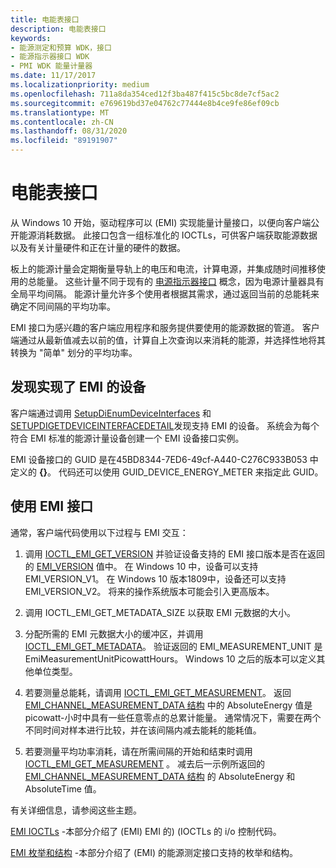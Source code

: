 ```yaml
---
title: 电能表接口
description: 电能表接口
keywords:
- 能源测定和预算 WDK，接口
- 能源指示器接口 WDK
- PMI WDK 能量计量器
ms.date: 11/17/2017
ms.localizationpriority: medium
ms.openlocfilehash: 711a8da354ced12f3ba487f415c5bc8de7cf5ac2
ms.sourcegitcommit: e769619bd37e04762c77444e8b4ce9fe86ef09cb
ms.translationtype: MT
ms.contentlocale: zh-CN
ms.lasthandoff: 08/31/2020
ms.locfileid: "89191907"
---
```

# <a name="energy-meter-interface"></a>电能表接口

从 Windows 10 开始，驱动程序可以 (EMI) 实现能量计量接口，以便向客户端公开能源消耗数据。 此接口包含一组标准化的 IOCTLs，可供客户端获取能源数据以及有关计量硬件和正在计量的硬件的数据。 

板上的能源计量会定期衡量导轨上的电压和电流，计算电源，并集成随时间推移使用的总能量。 这些计量不同于现有的 [电源指示器接口](./power-meter-interface.md) 概念，因为电源计量器具有全局平均间隔。 能源计量允许多个使用者根据其需求，通过返回当前的总能耗来确定不同间隔的平均功率。  

EMI 接口为感兴趣的客户端应用程序和服务提供要使用的能源数据的管道。  客户端通过从最新值减去以前的值，计算自上次查询以来消耗的能源，并选择性地将其转换为 "简单" 划分的平均功率。 

## <a name="discovering-devices-that-implement-emi"></a>发现实现了 EMI 的设备

客户端通过调用 [SetupDiEnumDeviceInterfaces](/windows/desktop/api/setupapi/nf-setupapi-setupdienumdeviceinterfaces) 和 [SETUPDIGETDEVICEINTERFACEDETAIL](/windows/desktop/api/setupapi/nf-setupapi-setupdigetdeviceinterfacedetaila)发现支持 EMI 的设备。 系统会为每个符合 EMI 标准的能源计量设备创建一个 EMI 设备接口实例。 

EMI 设备接口的 GUID 是在45BD8344-7ED6-49cf-A440-C276C933B053 中定义的 **{}**。 代码还可以使用 GUID_DEVICE_ENERGY_METER 来指定此 GUID。 

## <a name="using-the-emi-interface"></a>使用 EMI 接口

通常，客户端代码使用以下过程与 EMI 交互：

1. 调用 [IOCTL_EMI_GET_VERSION](/windows/desktop/api/emi/ni-emi-ioctl_emi_get_version) 并验证设备支持的 EMI 接口版本是否在返回的 [EMI_VERSION](/windows/desktop/api/emi/ns-emi-emi_version) 值中。 在 Windows 10 中，设备可以支持 EMI_VERSION_V1。 在 Windows 10 版本1809中，设备还可以支持 EMI_VERSION_V2。 将来的操作系统版本可能会引入更高版本。 

2. 调用 IOCTL_EMI_GET_METADATA_SIZE 以获取 EMI 元数据的大小。 

3. 分配所需的 EMI 元数据大小的缓冲区，并调用 [IOCTL_EMI_GET_METADATA](/windows/desktop/api/emi/ni-emi-ioctl_emi_get_metadata)。 验证返回的 EMI_MEASUREMENT_UNIT 是 EmiMeasurementUnitPicowattHours。 Windows 10 之后的版本可以定义其他单位类型。 

4. 若要测量总能耗，请调用 [IOCTL_EMI_GET_MEASUREMENT](/windows/desktop/api/emi/ni-emi-ioctl_emi_get_measurement)。 返回 [EMI_CHANNEL_MEASUREMENT_DATA 结构](/windows/desktop/api/emi/ns-emi-emi_channel_measurement_data) 中的 AbsoluteEnergy 值是 picowatt-小时中具有一些任意零点的总累计能量。 通常情况下，需要在两个不同时间对样本进行比较，并在该间隔内减去能耗的能耗值。 

5. 若要测量平均功率消耗，请在所需间隔的开始和结束时调用 [IOCTL_EMI_GET_MEASUREMENT](/windows/desktop/api/emi/ni-emi-ioctl_emi_get_measurement) 。 减去后一示例所返回的 [EMI_CHANNEL_MEASUREMENT_DATA 结构](/windows/desktop/api/emi/ns-emi-emi_channel_measurement_data) 的 AbsoluteEnergy 和 AbsoluteTime 值。

有关详细信息，请参阅这些主题。

[EMI IOCTLs](/previous-versions/windows/hardware/drivers/dn957425(v=vs.85)) -本部分介绍了 (EMI) EMI 的)  (IOCTLs 的 i/o 控制代码。
 
[EMI 枚举和结构](/previous-versions/windows/hardware/drivers/dn957424(v=vs.85)) -本部分介绍了 (EMI) 的能源测定接口支持的枚举和结构。
 


